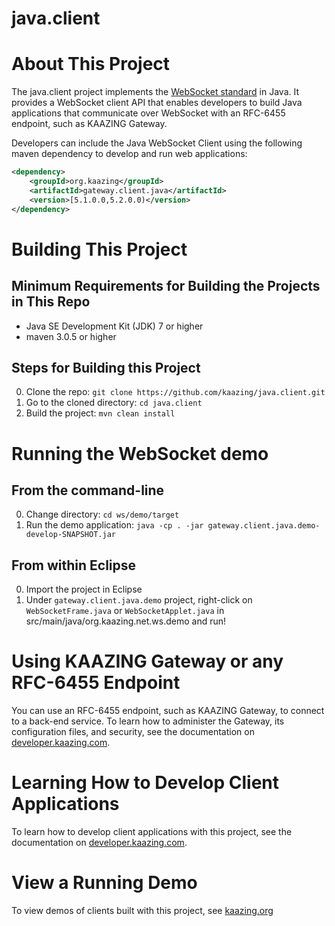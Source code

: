 # java.client

# About This Project

The java.client project implements the [WebSocket standard](https://tools.ietf.org/html/rfc6455) in Java. It provides a WebSocket client API that enables developers to build Java applications that communicate over WebSocket with an RFC-6455 endpoint, such as KAAZING Gateway.

Developers can include the Java WebSocket Client using the following maven dependency to develop and run web applications:

```xml
<dependency>
    <groupId>org.kaazing</groupId>
    <artifactId>gateway.client.java</artifactId>
    <version>[5.1.0.0,5.2.0.0)</version>
</dependency>

```

# Building This Project

## Minimum Requirements for Building the Projects in This Repo

* Java SE Development Kit (JDK) 7 or higher
* maven 3.0.5 or higher

## Steps for Building this Project

0. Clone the repo: ```git clone https://github.com/kaazing/java.client.git```
0. Go to the cloned directory: ```cd java.client```
0. Build the project: ```mvn clean install```

# Running the WebSocket demo

## From the command-line
0. Change directory: ```cd ws/demo/target```
0. Run the demo application: ```java -cp . -jar gateway.client.java.demo-develop-SNAPSHOT.jar```

## From within Eclipse
0. Import the project in Eclipse
0. Under `gateway.client.java.demo` project, right-click on `WebSocketFrame.java` or `WebSocketApplet.java` in
src/main/java/org.kaazing.net.ws.demo and run!

# Using KAAZING Gateway or any RFC-6455 Endpoint

You can use an RFC-6455 endpoint, such as KAAZING Gateway, to connect to a back-end service. To learn how to administer the Gateway, its configuration files, and security, see the documentation on [developer.kaazing.com](http://developer.kaazing.com/documentation/5.0/index.html).

# Learning How to Develop Client Applications

To learn how to develop client applications with this project, see the documentation on [developer.kaazing.com](http://developer.kaazing.com/documentation/5.0/index.html).

# View a Running Demo

To view demos of clients built with this project, see [kaazing.org](http://kaazing.org/)
